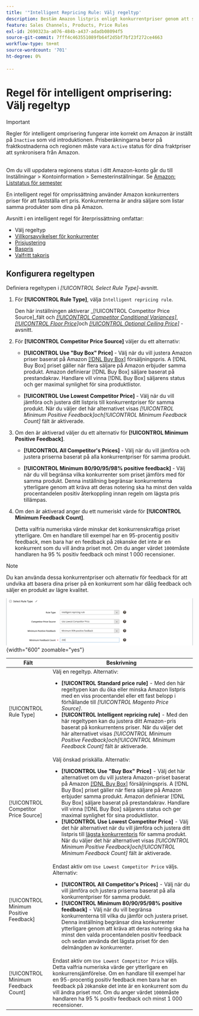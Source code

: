 ```yaml
---
title: '"Intelligent Repricing Rule: Välj regeltyp'
description: Bestäm Amazon listpris enligt konkurrentpriser genom att skapa en intelligent regel för omprissättning.
feature: Sales Channels, Products, Price Rules
exl-id: 2690323a-a076-484b-a437-adadb08094f5
source-git-commit: 7fff4c463551089fb64f2d5bf7bf23f272ce4663
workflow-type: tm+mt
source-wordcount: '701'
ht-degree: 0%

---
```


# Regel för intelligent omprisering: Välj regeltyp

>[!IMPORTANT]
>
>Regler för intelligent omprisering fungerar inte korrekt om Amazon är inställt på `Inactive` som vid introduktionen. Prisberäkningarna beror på fraktkostnaderna och regionen måste vara `Active` status för dina fraktpriser att synkronisera från Amazon.<br><br>
>
>Om du vill uppdatera regionens status i ditt Amazon-konto går du till Inställningar > Kontoinformation > Semesterinställningar. Se [Amazon: Liststatus för semester](https://sellercentral.amazon.com/gp/help/help.html?itemID=200135620/&quot;target=&quot;_blank)

En intelligent regel för omprissättning använder Amazon konkurrenters priser för att fastställa ert pris. Konkurrenterna är andra säljare som listar samma produkter som dina på Amazon.

Avsnitt i en intelligent regel för återprissättning omfattar:

- Välj regeltyp
- [Villkorsavvikelser för konkurrenter](./competitor-conditional-variances.md)
- [Prisjustering](./price-adjustment.md)
- [Baspris](./floor-price.md)
- [Valfritt takpris](./optional-ceiling-price.md)

## Konfigurera regeltypen

Definiera regeltypen i _[!UICONTROL Select Rule Type]_-avsnitt.

1. För **[!UICONTROL Rule Type]**, välja `Intelligent repricing rule`.

   Den här inställningen aktiverar _[!UICONTROL Competitor Price Source]_fält och [_[!UICONTROL Competitor Conditional Variances]_](./competitor-conditional-variances.md), [_[!UICONTROL Floor Price]_](./floor-price.md)och [_[!UICONTROL Optional Ceiling Price]_](./optional-ceiling-price.md) -avsnitt.

1. För **[!UICONTROL Competitor Price Source]** väljer du ett alternativ:

   - **[!UICONTROL Use "Buy Box" Price]** - Välj när du vill justera Amazon priser baserat på Amazon [[!DNL Buy Box]](./buy-box-competitor-pricing.md) försäljningspris. A [!DNL Buy Box] priset gäller när flera säljare på Amazon erbjuder samma produkt. Amazon definierar [!DNL Buy Box] säljare baserat på prestandakrav. Handlare vill vinna [!DNL Buy Box] säljarens status och ger maximal synlighet för sina produktlistor.

   - **[!UICONTROL Use Lowest Competitor Price]** - Välj när du vill jämföra och justera ditt listpris till konkurrentpriser för samma produkt. När du väljer det här alternativet visas _[!UICONTROL Minimum Positive Feedback]_och_[!UICONTROL Minimum Feedback Count]_ fält är aktiverade.

1. Om den är aktiverad väljer du ett alternativ för **[!UICONTROL Minimum Positive Feedback]**.

   - **[!UICONTROL All Competitor's Prices]** - Välj när du vill jämföra och justera priserna baserat på alla konkurrentpriser för samma produkt.

   - **[!UICONTROL Minimum 80/90/95/98% positive feedback]** - Välj när du vill begränsa vilka konkurrenter som priset jämförs med för samma produkt. Denna inställning begränsar konkurrenterna ytterligare genom att kräva att deras notering ska ha minst den valda procentandelen positiv återkoppling innan regeln om lägsta pris tillämpas.

1. Om den är aktiverad anger du ett numeriskt värde för **[!UICONTROL Minimum Feedback Count]**.

   Detta valfria numeriska värde minskar det konkurrenskraftiga priset ytterligare. Om en handlare till exempel har en 95-procentig positiv feedback, men bara har en feedback på `20`kanske det inte är en konkurrent som du vill ändra priset mot. Om du anger värdet `1000`måste handlaren ha 95 % positiv feedback och minst 1 000 recensioner.

>[!NOTE]
>
>Du kan använda dessa konkurrentpriser och alternativ för feedback för att undvika att basera dina priser på en konkurrent som har dålig feedback och säljer en produkt av lägre kvalitet.

![Intelligent regel för omprissättning - välj regeltyp](assets/ob-intelligent-price-rule-type.png){width="600" zoomable="yes"}

| Fält | Beskrivning |
|----------------------------------------|-----------------------------------------------------------------------------------------------------------------------------------------------------------------------------------------------------------------------------------------------------------------------------------------------------------------------------------------------------------------------------------------------------------------------------------------------------------------------------------------------------------------------------------------------------------------------------------------------------------------------------------------------------------------------------------------------------------------------------------------------------------------------------------------------------------------------------------------------------------------------------------------|
| [!UICONTROL Rule Type] | Välj en regeltyp. Alternativ:<ul><li>**[!UICONTROL Standard price rule]** - Med den här regeltypen kan du öka eller minska Amazon listpris med en viss procentandel eller ett fast belopp i förhållande till _[!UICONTROL Magento Price Source]_. </li><li>**[!UICONTROL Intelligent repricing rule]** - Med den här regeltypen kan du justera ditt Amazon-pris baserat på konkurrentens priser. När du väljer det här alternativet visas _[!UICONTROL Minimum Positive Feedback]_och_[!UICONTROL Minimum Feedback Count]_ fält är aktiverade.</li></ul> |
| [!UICONTROL Competitor Price Source] | Välj önskad priskälla. Alternativ:<ul><li>**[!UICONTROL Use "Buy Box" Price]** - Välj det här alternativet om du vill justera Amazon-priset baserat på Amazon [[!DNL Buy Box]](./buy-box-competitor-pricing.md) försäljningspris. A [!DNL Buy Box] priset gäller när flera säljare på Amazon erbjuder samma produkt. Amazon definierar [!DNL Buy Box] säljare baserat på prestandakrav. Handlare vill vinna [!DNL Buy Box] säljarens status och ger maximal synlighet för sina produktlistor.</li><li>**[!UICONTROL Use Lowest Competitor Price]** - Välj det här alternativet när du vill jämföra och justera ditt listpris till [lägsta konkurrentpris](./lowest-competitor-pricing.md) för samma produkt. När du väljer det här alternativet visas _[!UICONTROL Minimum Positive Feedback]_och_[!UICONTROL Minimum Feedback Count]_ fält är aktiverade.</li></ul> |
| [!UICONTROL Minimum Positive Feedback] | Endast aktiv om `Use Lowest Competitor Price` väljs. Alternativ:<ul><li>**[!UICONTROL All Competitor's Prices]** - Välj när du vill jämföra och justera priserna baserat på alla konkurrentpriser för samma produkt.</li><li>**[!UICONTROL Minimum 80/90/95/98% positive feedback]** - Välj när du vill begränsa konkurrenterna till vilka du jämför och justera priset. Denna inställning begränsar dina konkurrenter ytterligare genom att kräva att deras notering ska ha minst den valda procentandelen positiv feedback och sedan använda det lägsta priset för den delmängden av konkurrenter.</li></ul> |
| [!UICONTROL Minimum Feedback Count] | Endast aktiv om `Use Lowest Competitor Price` väljs. Detta valfria numeriska värde ger ytterligare en konkurrensjämförelse. Om en handlare till exempel har en 95-procentig positiv feedback men bara har en feedback på `20`kanske det inte är en konkurrent som du vill ändra priset mot. Om du anger värdet `1000`måste handlaren ha 95 % positiv feedback och minst 1 000 recensioner. |
